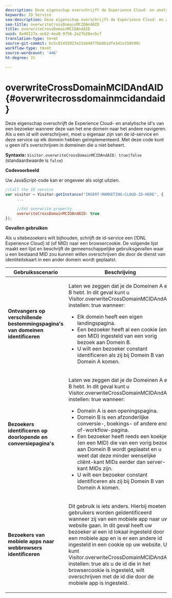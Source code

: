 ```yaml
---
description: Deze eigenschap overschrijft de Experience Cloud- en analytische id's van een bezoeker wanneer deze van het ene domein naar het andere navigeren. Als u een id wilt overschrijven, moet u eigenaar zijn van de id-service en deze service op elk domein hebben geïmplementeerd. Met deze code kunt u geen id's overschrijven in domeinen die u niet beheert.
keywords: ID Service
seo-description: Deze eigenschap overschrijft de Experience Cloud- en analytische id's van een bezoeker wanneer deze van het ene domein naar het andere navigeren. Als u een id wilt overschrijven, moet u eigenaar zijn van de id-service en deze service op elk domein hebben geïmplementeerd. Met deze code kunt u geen id's overschrijven in domeinen die u niet beheert.
seo-title: overwriteCrossDomainMCIDAndAID
title: overwriteCrossDomainMCIDAndAID
uuid: 8e48127a-ac62-4ea0-9756-2a27b20ecbcf
translation-type: tm+mt
source-git-commit: bc5c81455023e22e64877bb861dfe141e158599c
workflow-type: tm+mt
source-wordcount: '446'
ht-degree: 1%

---
```



# overwriteCrossDomainMCIDAndAID{#overwritecrossdomainmcidandaid}

Deze eigenschap overschrijft de Experience Cloud- en analytische id&#39;s van een bezoeker wanneer deze van het ene domein naar het andere navigeren. Als u een id wilt overschrijven, moet u eigenaar zijn van de id-service en deze service op elk domein hebben geïmplementeerd. Met deze code kunt u geen id&#39;s overschrijven in domeinen die u niet beheert.

**Syntaxis:** `Visitor.overwriteCrossDomainMCIDAndAID: true|false` (standaardwaarde is `false`)

**Codevoorbeeld**

Uw JavaScript-code kan er ongeveer als volgt uitzien.

```js
//Call the ID service 
var visitor = Visitor.getInstance("INSERT-MARKETING-CLOUD-ID-HERE", { 
     ... 
 
     //Set overwrite property 
     overwriteCrossDomainMCIDAndAID: true 
}); 
```

**Gevallen gebruiken**

Als u sitebezoekers wilt bijhouden, schrijft de id-service een [!DNL Experience Cloud] id (of MID) naar een browsercookie. De volgende lijst maakt een lijst en beschrijft de gemeenschappelijke gebruiksgevallen waar u een bestaand MID zou kunnen willen overschrijven die door de dienst van identiteitskaart in een ander domein wordt geplaatst.

<table id="table_FC1AF6551D6646E0BF1C4FB7C1316EBB"> 
 <thead> 
  <tr> 
   <th colname="col1" class="entry"> Gebruiksscenario </th> 
   <th colname="col2" class="entry"> Beschrijving </th> 
  </tr> 
 </thead>
 <tbody> 
  <tr> 
   <td colname="col1"> <p> <b>Ontvangers op verschillende bestemmingspagina's van domeinen identificeren</b> </p> </td> 
   <td colname="col2"> <p>Laten we zeggen dat je de Domeinen A en B hebt. In dit geval kunt u <span class="codeph"> Visitor.overwriteCrossDomainMCIDAndAID instellen: true </span> wanneer: </p> <p> 
     <ul id="ul_FB4704BFE7134F1688E34BF1A36627B7"> 
      <li id="li_FF71FD1FB9DD4702B675A140FAD2B481">Elk domein heeft een eigen landingspagina. </li> 
      <li id="li_78F75469D32D473B93148B46D35E67F1">Een bezoeker heeft al een cookie (en een MID) ingesteld van een vorig bezoek aan Domein B. </li> 
      <li id="li_305CE5138EEB43D3BF9CE38D1E7FFA04">U wilt een bezoeker constant identificeren als zij bij Domein B van Domein A komen. </li> 
     </ul> </p> </td> 
  </tr> 
  <tr> 
   <td colname="col1"> <p> <b>Bezoekers identificeren op doorlopende en conversiepagina's</b> </p> </td> 
   <td colname="col2"> <p>Laten we zeggen dat je de Domeinen A en B hebt. In dit geval kunt u <span class="codeph"> Visitor.overwriteCrossDomainMCIDAndAID instellen: true </span> wanneer: </p> 
    <ul id="ul_7BEBFD523A2F47AFB6963536E43692D0"> 
     <li id="li_71586080489340E2A6C0B263F231E3DE">Domein A is een openingspagina. </li> 
     <li id="li_4E3D3CB380EE4F1BAC4CD752194AE8DE">Domein B is een afzonderlijke conversie-, boekings- of andere end-of-workflow-pagina. </li> 
     <li id="li_FB393B16CFAC4D2D9B2328EBA4573C1A">Een bezoeker heeft reeds een koekje (en een MID) die van een vorig bezoek aan Domein B wordt geplaatst en u weet dat deze minder wenselijke cliënt-kant MIDs eerder dan server-kant MIDs zijn. </li> 
     <li id="li_36FC138530A4476A995C0F9FD73C41DE">U wilt een bezoeker constant identificeren als zij bij Domein B van Domein A komen. </li> 
    </ul> </td> 
  </tr> 
  <tr> 
   <td colname="col1"> <p> <b>Bezoekers van mobiele apps naar webbrowsers identificeren</b> </p> </td> 
   <td colname="col2"> <p>Dit gebruik is iets anders. Hierbij moeten gebruikers worden geïdentificeerd wanneer zij van een mobiele app naar uw website gaan. In dit geval heeft uw bezoeker al een id lokaal ingesteld door een mobiele app en is er een andere id ingesteld in een cookie op uw website. U kunt <span class="codeph"> Visitor.overwriteCrossDomainMCIDAndAID instellen: true als u de id die in het browsercookie is ingesteld, wilt overschrijven met de id die door de mobiele app is ingesteld. </span> </p> </td> 
  </tr> 
 </tbody> 
</table>

